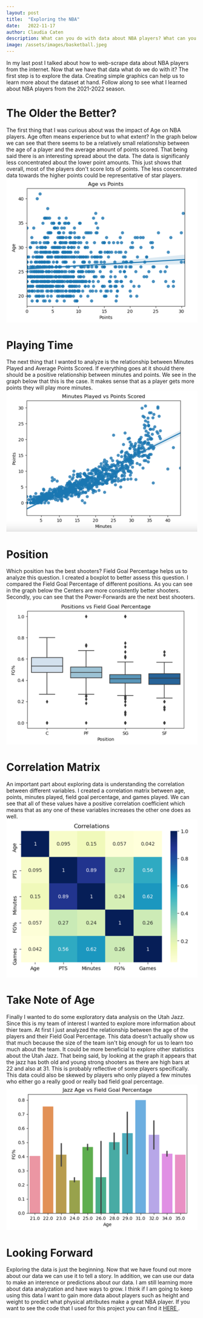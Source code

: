 ```yaml
---
layout: post
title:  "Exploring the NBA"
date:   2022-11-17
author: Claudia Caten
description: What can you do with data about NBA players? What can you learn about NBA players?
image: /assets/images/basketball.jpeg
---
```


In my last post I talked about how to web-scrape data about NBA players from the internet. Now that we have that data what do we do with it? The first step is to explore the data. Creating simple graphics can help us to learn more about the dataset at hand. Follow along to see what I learned about NBA players from the 2021-2022 season. 

# The Older the Better?
The first thing that I was curious about was the impact of Age on NBA players. Age often means experience but to what extent? In the graph below we can see that there seems to be a relatively small relationship between the age of a player and the average amount of points scored. That being said there is an interesting spread about the data. The data is significanly less concentrated about the lower point amounts. This just shows that overall, most of the players don't score lots of points. The less concentrated data towards the higher points could be representative of star players.
![Test Image](https://raw.githubusercontent.com/claudia-caten/stat386-projects/main/assets/images/graph2.png)


# Playing Time
The next thing that I wanted to analyze is the relationship between Minutes Played and Average Points Scored. If everything goes at it should there should be a positive relationship between minutes and points. We see in the graph below that this is the case. It makes sense that as a player gets more points they will play more minutes. 
![Test Image](https://raw.githubusercontent.com/claudia-caten/stat386-projects/main/assets/images/graph1.png)


# Position 
Which position has the best shooters? Field Goal Percentage helps us to analyze this question. I created a boxplot to better assess this question. I compared the Field Goal Percentage of different positions. As you can see in the graph below the Centers are more consistently better shooters. Secondly, you can see that the Power-Forwards are the next best shooters. 
![Test Image](https://raw.githubusercontent.com/claudia-caten/stat386-projects/main/assets/images/graph3.png)


# Correlation Matrix
An important part about exploring data is understanding the correlation between different variables. I created a correlation matrix between age, points, minutes played, field goal percentage, and games played. We can see that all of these values have a positive correlation coefficient which means that as any one of these variables increases the other one does as well.  
![Test Image](https://raw.githubusercontent.com/claudia-caten/stat386-projects/main/assets/images/graph4.png)


# Take Note of Age
Finally I wanted to do some exploratory data analysis on the Utah Jazz. Since this is my team of interest I wanted to explore more information about thier team. At first I just analyzed the relationship between the age of the players and their Field Goal Percentage. This data doesn't actually show us that much because the size of the team isn't big enough for us to learn too much about the team. It could be more beneficial to explore other statistics about the Utah Jazz. That being said, by looking at the graph it appears that the jazz has both old and young strong shooters as there are high bars at 22 and also at 31. This is probably reflective of some players specifically. This data could also be skewed by players who only played a few minutes who either go a really good or really bad field goal percentage.
![Test Image](https://raw.githubusercontent.com/claudia-caten/stat386-projects/main/assets/images/graph5.png)


# Looking Forward
Exploring the data is just the beginning. Now that we have found out more about our data we can use it to tell a story. In addition, we can use our data to make an interence or predictions about our data. I am still learning more about data analyzation and have ways to grow. I think if I am going to keep using this data I want to gain more data about players such as height and weight to predict what physical attributes make a great NBA player. If you want to see the code that I used for this project you can find it <a href="https://github.com/claudia-caten/web-scraping"> HERE </a>.
